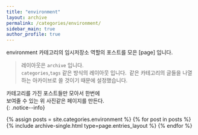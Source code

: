 ```yaml
---
title: "environment"
layout: archive
permalink: /categories/environment/
sidebar_main: true
author_profile: true
---
```


environment 카테고리의 임시저장소 역할의 포스트를 모은 [page] 입니다.    
> 레이아웃은 `archive` 입니다.  
> `categories`,`tags`  같은 방식의 레이아웃 입니다.
>  같은 카테고리의 글들을 나열하는 아카이브로 
>  쓸 것이기 때문에 설정했습니다.

카테고리를 가진 포스트들만 모아서 한번에  
보여줄 수 있는 위 사진같은 페이지를 만든다.  
{: .notice--info}

{% assign posts = site.categories.environment %}
{% for post in posts %} {% include archive-single.html type=page.entries_layout %} {% endfor %}
